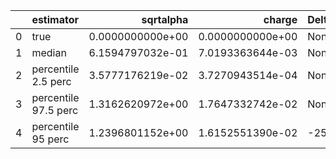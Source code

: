 |    | estimator            |        sqrtalpha |           charge | Delta Phi_phi       | Ncycles vacuum    |
|---:|:---------------------|-----------------:|-----------------:|:--------------------|:------------------|
|  0 | true                 | 0.0000000000e+00 | 0.0000000000e+00 | None                | 178621.9026602995 |
|  1 | median               | 6.1594797032e-01 | 7.0193363644e-03 | None                | None              |
|  2 | percentile 2.5 perc  | 3.5777176219e-02 | 3.7270943514e-04 | None                | None              |
|  3 | percentile 97.5 perc | 1.3162620972e+00 | 1.7647332742e-02 | None                | None              |
|  4 | percentile 95 perc   | 1.2396801152e+00 | 1.6152551390e-02 | -25.862101048929617 | None              |